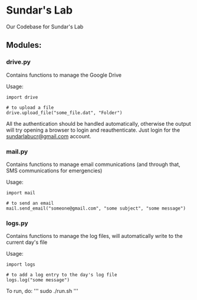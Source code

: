 # Sundar's Lab
Our Codebase for Sundar's Lab


## Modules:

### drive.py
Contains functions to manage the Google Drive

Usage:
```
import drive

# to upload a file
drive.upload_file("some_file.dat", "Folder")
```

All the authentication should be handled automatically, otherwise
the output will try opening a browser to login and reauthenticate.
Just login for the sundarlabucr@gmail.com account.


### mail.py
Contains functions to manage email communications (and through that,
SMS communications for emergencies)

Usage:
```
import mail

# to send an email
mail.send_email("someone@gmail.com", "some subject", "some message")
```

### logs.py
Contains functions to manage the log files, will automatically write to
the current day's file

Usage:
```
import logs

# to add a log entry to the day's log file
logs.log("some message")
```

To run, do:
'''
sudo ./run.sh
'''

